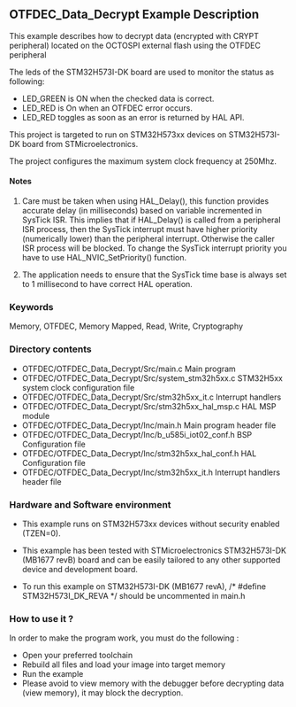 ## <b>OTFDEC_Data_Decrypt Example Description</b>

This example describes how to decrypt data (encrypted with CRYPT peripheral) located on the OCTOSPI external flash  using the OTFDEC peripheral

The leds of the STM32H573I-DK board are used to monitor the status as following:

- LED_GREEN is ON when the checked data is correct.
- LED_RED is On when an OTFDEC error occurs.
- LED_RED toggles as soon as an error is returned by HAL API.

This project is targeted to run on STM32H573xx devices on STM32H573I-DK board from STMicroelectronics.

The project configures the maximum system clock frequency at 250Mhz.

#### <b>Notes</b>

 1. Care must be taken when using HAL_Delay(), this function provides accurate delay (in milliseconds)
    based on variable incremented in SysTick ISR. This implies that if HAL_Delay() is called from
    a peripheral ISR process, then the SysTick interrupt must have higher priority (numerically lower)
    than the peripheral interrupt. Otherwise the caller ISR process will be blocked.
    To change the SysTick interrupt priority you have to use HAL_NVIC_SetPriority() function.

 2. The application needs to ensure that the SysTick time base is always set to 1 millisecond
    to have correct HAL operation.

### <b>Keywords</b>

Memory, OTFDEC, Memory Mapped, Read, Write, Cryptography

### <b>Directory contents</b>

  - OTFDEC/OTFDEC_Data_Decrypt/Src/main.c                  Main program
  - OTFDEC/OTFDEC_Data_Decrypt/Src/system_stm32h5xx.c      STM32H5xx system clock configuration file
  - OTFDEC/OTFDEC_Data_Decrypt/Src/stm32h5xx_it.c          Interrupt handlers
  - OTFDEC/OTFDEC_Data_Decrypt/Src/stm32h5xx_hal_msp.c     HAL MSP module
  - OTFDEC/OTFDEC_Data_Decrypt/Inc/main.h                  Main program header file
  - OTFDEC/OTFDEC_Data_Decrypt/Inc/b_u585i_iot02_conf.h    BSP Configuration file
  - OTFDEC/OTFDEC_Data_Decrypt/Inc/stm32h5xx_hal_conf.h    HAL Configuration file
  - OTFDEC/OTFDEC_Data_Decrypt/Inc/stm32h5xx_it.h          Interrupt handlers header file

### <b>Hardware and Software environment</b>

  - This example runs on STM32H573xx devices without security enabled (TZEN=0).

  - This example has been tested with STMicroelectronics STM32H573I-DK (MB1677 revB)
    board and can be easily tailored to any other supported device
    and development board.
    
  - To run this example on STM32H573I-DK (MB1677 revA), /* #define STM32H573I_DK_REVA */ should be uncommented in main.h

### <b>How to use it ?</b>

In order to make the program work, you must do the following :

 - Open your preferred toolchain
 - Rebuild all files and load your image into target memory
 - Run the example
 - Please avoid to view memory with the debugger before decrypting data (view memory), it may block the decryption.

